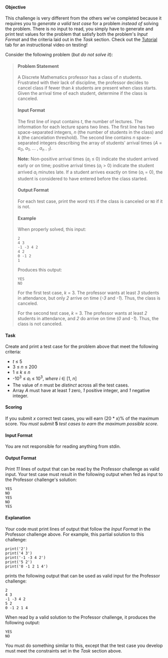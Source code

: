 #### Objective
 
This challenge is very different from the others we've completed because it requires you to *generate a valid test case* for a problem *instead of* solving the problem. There is no input to read, you simply have to generate and print test values for the problem that satisfy both the problem's *Input Format* and the criteria laid out in the *Task* section. Check out the [Tutorial](https://www.hackerrank.com/challenges/30-testing/tutorial) tab for an instructional video on testing!

Consider the following problem (*but do not solve it*):

> #### Problem Statement 
> A Discrete Mathematics professor has a class of *n* students. Frustrated with their lack of discipline, the professor decides to cancel class if fewer than *k* students are present when class starts. Given the arrival time of each student, determine if the class is canceled.
> #### Input Format
> The first line of input contains *t*, the number of lectures.
> The information for each lecture spans two lines. The first line has two space-separated integers, *n* (the number of students in the class) and *k* (the cancelation threshold). The second line contains *n* space-separated integers describing the array of students' arrival times (*A* = *a*<sub>*0*</sub>, *a*<sub>*1*</sub>, ... , *a*<sub>*n - 1*</sub>). 
>
> **Note:** Non-positive arrival times (*a*<sub>*i*</sub> ≤ 0) indicate the student arrived early or on time; positive arrival times (*a*<sub>*i*</sub> > 0) indicate the student arrived *a*<sub>*i*</sub> minutes late. If a student arrives exactly on time (*a*<sub>*i*</sub> = 0), the student is considered to have entered before the class started.
> #### Output Format
> For each test case, print the word `YES` if the class is canceled or `NO` if it is not.
> ####  Example
> When properly solved, this input:
>```
> 2
> 4 3
> -1 -3 4 2
> 4 2
> 0 -1 2 
> 1
> ```
>
> Produces this output:
>```
> YES
> NO
>``` 
> For the first test case, *k* = 3. The professor wants at least *3* students in attendance, but only *2* arrive on time (*-3* and *-1*). Thus, the class is canceled.
>
> For the second test case, *k* = 3. The professor wants at least *2* students in attendance, and *2* do arrive on time (*0* and *-1*). Thus, the class is not canceled.

#### Task

Create and print a test case for the problem above that meet the following criteria:

* *t* ≤ 5
* 3 ≤ *n* ≤ 200
* 1 ≤ *k* ≤ *n*
* -10<sup>3</sup> ≤ *a*<sub>*i*</sub> ≤ 10<sup>3</sup>, *where i* ∈ [1, *n*]
* The value of *n* must be *distinct* across all the test cases.
* Array *A* must have at least  *1* zero,  *1* positive integer, and *1* negative integer.

#### Scoring

If you submit *x* correct test cases, you will earn (20 * x)% of the maximum score. *You must submit* **5**  *test cases to earn the maximum possible score*.

#### Input Format

You are not responsible for reading anything from stdin.

#### Output Format

Print *11* lines of output that can be read by the Professor challenge as valid input. Your test case must result in the following output when fed as input to the Professor challenge's solution:

    YES
    NO
    YES
    NO
    YES

#### Explanation

Your code must print lines of output that follow the *Input Format* in the Professor challenge above. For example, this partial solution to this challenge:

    print('2')
    print('4 3')
    print('-1 -3 4 2')
    print('5 2')
    print('0 -1 2 1 4')

prints the following output that can be used as valid input for the Professor challenge:

    2
    4 3
    -1 -3 4 2
    5 2
    0 -1 2 1 4

When read by a valid solution to the Professor challenge, it produces the following output:

    YES
    NO

You must do something similar to this, except that the test case you develop must meet the constraints set in the *Task* section above.